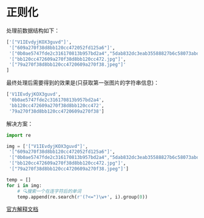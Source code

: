 # 正则化

处理前数据结构如下：

```python
['["V1IEvdyjKOX3guvd"]',
 '["609a270f38d8bb120cc472052fd125a6"]',
 '["0b0ae5747fde2c316170813b957bd2a4","5dab832dc3eab35588827b6c58073abd"]',
 '["bb120cc472609a270f38d8bb120cc472.jpg"]',
 '["79a270f38d8bb120cc4720609a270f38.jpeg"]'
]
```

最终处理后需要得到的效果是(只获取第一张图片的字符串信息)：

```python
['V1IEvdyjKOX3guvd',
 '0b0ae5747fde2c316170813b957bd2a4',
 'bb120cc472609a270f38d8bb120cc472',
 '79a270f38d8bb120cc4720609a270f38']
```

解决方案：
```python
import re

img = ['["V1IEvdyjKOX3guvd"]',
 '["609a270f38d8bb120cc472052fd125a6"]',
 '["0b0ae5747fde2c316170813b957bd2a4","5dab832dc3eab35588827b6c58073abd"]',
 '["bb120cc472609a270f38d8bb120cc472.jpg"]',
 '["79a270f38d8bb120cc4720609a270f38.jpeg"]']

temp = []
for i in img:
    # 🔍搜索一个在连字符后的单词
    temp.append(re.search(r'(?<=")\w+', i).group(0))
```

[官方解释文档](https://docs.python.org/zh-cn/3/library/re.html)

